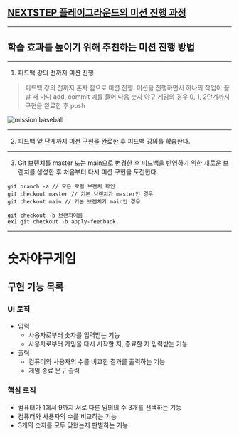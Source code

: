 ## [NEXTSTEP 플레이그라운드의 미션 진행 과정](https://github.com/next-step/nextstep-docs/blob/master/playground/README.md)

---
## 학습 효과를 높이기 위해 추천하는 미션 진행 방법

---
1. 피드백 강의 전까지 미션 진행 
> 피드백 강의 전까지 혼자 힘으로 미션 진행. 미션을 진행하면서 하나의 작업이 끝날 때 마다 add, commit
> 예를 들어 다음 숫자 야구 게임의 경우 0, 1, 2단계까지 구현을 완료한 후 push

![mission baseball](https://raw.githubusercontent.com/next-step/nextstep-docs/master/playground/images/mission_baseball.png)

---
2. 피드백 앞 단계까지 미션 구현을 완료한 후 피드백 강의를 학습한다.

---
3. Git 브랜치를 master 또는 main으로 변경한 후 피드백을 반영하기 위한 새로운 브랜치를 생성한 후 처음부터 다시 미션 구현을 도전한다.

```
git branch -a // 모든 로컬 브랜치 확인
git checkout master // 기본 브랜치가 master인 경우
git checkout main // 기본 브랜치가 main인 경우

git checkout -b 브랜치이름
ex) git checkout -b apply-feedback
```

---

# 숫자야구게임

## 구현 기능 목록

### UI 로직

- 입력
  - 사용자로부터 숫자를 입력받는 기능
  - 사용자로부터 게임을 다시 시작할 지, 종료할 지 입력받는 기능
- 출력
  - 컴퓨터와 사용자의 수를 비교한 결과를 출력하는 기능
  - 게임 종료 문구 출력

### 핵심 로직

- 컴퓨터가 1에서 9까지 서로 다른 임의의 수 3개를 선택하는 기능
- 컴퓨터와 사용자의 수를 비교하는 기능
- 3개의 숫자를 모두 맞혔는지 판별하는 기능